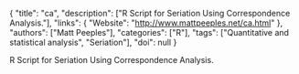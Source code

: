 {
  "title": "ca",
  "description": ["R Script for Seriation Using Correspondence Analysis."],
  "links": {
    "Website": "http://www.mattpeeples.net/ca.html"
  },
  "authors": ["Matt Peeples"],
  "categories": ["R"],
  "tags": ["Quantitative and statistical analysis", "Seriation"],
  "doi": null
}

<!-- Generated by csv2md.R – do not edit by hand -->

R Script for Seriation Using Correspondence Analysis.